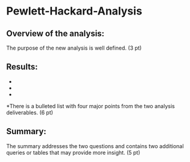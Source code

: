 # Pewlett-Hackard-Analysis
## Overview of the analysis:
The purpose of the new analysis is well defined. (3 pt)

## Results:
  *
  *
  *
  *There is a bulleted list with four major points from the two analysis deliverables. (6 pt)
## Summary:
The summary addresses the two questions and contains two additional queries or tables that may provide more insight. (5 pt)
